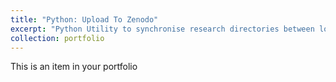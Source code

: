 ```yaml
---
title: "Python: Upload To Zenodo"
excerpt: "Python Utility to synchronise research directories between local storage and Zenodo<br/><img src='/images/500x300.png'>"
collection: portfolio
---
```


This is an item in your portfolio
